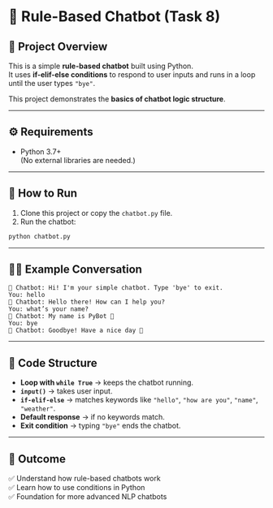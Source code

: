 # 🤖 Rule-Based Chatbot (Task 8)

## 📌 Project Overview
This is a simple **rule-based chatbot** built using Python.  
It uses **if-elif-else conditions** to respond to user inputs and runs in a loop until the user types `"bye"`.  

This project demonstrates the **basics of chatbot logic  structure**.

---

## ⚙️ Requirements
- Python 3.7+  
(No external libraries are needed.)

---

## 🚀 How to Run
1. Clone this project or copy the `chatbot.py` file.  
2. Run the chatbot:

```bash
python chatbot.py
```

---

## 🧑‍💻 Example Conversation
```
🤖 Chatbot: Hi! I'm your simple chatbot. Type 'bye' to exit.
You: hello
🤖 Chatbot: Hello there! How can I help you?
You: what’s your name?
🤖 Chatbot: My name is PyBot 🤖
You: bye
🤖 Chatbot: Goodbye! Have a nice day 👋
```

---

## 📜 Code Structure
- **Loop with `while True`** → keeps the chatbot running.  
- **`input()`** → takes user input.  
- **`if-elif-else`** → matches keywords like `"hello"`, `"how are you"`, `"name"`, `"weather"`.  
- **Default response** → if no keywords match.  
- **Exit condition** → typing `"bye"` ends the chatbot.  

---

## 🎯 Outcome
✅ Understand how rule-based chatbots work  
✅ Learn how to use conditions in Python  
✅ Foundation for more advanced NLP chatbots  
